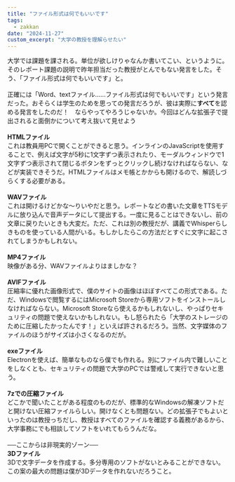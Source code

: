 ```yaml
---
title: "ファイル形式は何でもいいです"
tags:
  - zakkan
date: "2024-11-27"
custom_excerpt: "大学の教授を理解らせたい"
---
```

大学では課題を課される。単位が欲しけりゃなんか書いてこい、というように。そのレポート課題の説明で昨年担当だった教授がとんでもない発言をした。そう、「ファイル形式は何でもいいです」と。<br>
<br>
正確には「Word、textファイル……ファイル形式は何でもいいです」という発言だった。おそらくは学生のためを思っての発言だろうが、彼は実際に**すべて**を認める発言をしたのだ！　ならやってやろうじゃないか。今回はどんな拡張子で提出されると面倒かについて考え抜いて見せよう<br>
<br>
**HTMLファイル**<br>
これは教員用PCで開くことができると思う。インラインのJavaScriptを使用することで、例えば文字が5秒に1文字ずつ表示されたり、モーダルウィンドウで1文字ずつ表示されて閉じるボタンをずっとクリックし続けなければならない、などが実装できそうだ。HTMLファイルはメモ帳とかからも開けるので、解読しづらくする必要がある。<br>
<br>
**WAVファイル**<br>
これは開けるけどかな～りいやだと思う。レポートなどの書いた文章をTTSモデルに放り込んで音声データにして提出する。一度に見ることはできないし、前の文章に戻りたいときも大変だ。ただ、これは別の教授だが、講義でWhisperらしきものを使っている人間がいる。もしかしたらこの方法だとすぐに文字に起こされてしまうかもしれない。<br>
<br>
**MP4ファイル**<br>
映像がある分、WAVファイルよりはましかな？<br>
<br>
**AVIFファイル**<br>
圧縮率に優れた画像形式で、僕のサイトの画像はほぼすべてこの形式である。ただ、Windowsで閲覧するにはMicrosoft Storeから専用ソフトをインストールしなければならない。Microsoft Storeなら使えるかもしれないし、やっぱりセキュリティの問題で使えないかもしれない。もし怒られたら「大学のストレージのために圧縮したかったんです！」といえば許されるだろう。当然、文字媒体のファイルのほうがサイズは小さくなるのだが。<br>
<br>
**exeファイル**<br>
Electronを使えば、簡単なものなら僕でも作れる。別にファイル内で難しいことをしなくとも、セキュリティの問題で大学のPCでは警戒して実行できないと思う。<br>
<br>
**7zでの圧縮ファイル**<br>
どこかで聞いたことがある程度のものだが、標準的なWindowsの解凍ソフトだと開けない圧縮ファイルらしい。開けなくとも問題ない。どの拡張子でもよいといったのは教授っちだし、教授はすべてのファイルを確認する義務があるから、大学事務にでも相談してソフトをいれてもらうんだな。<br>
<br>
──ここからは非現実的ゾーン──<br>
**3Dファイル**<br>
3Dで文字データを作成する。多分専用のソフトがないとみることができない。この案の最大の問題は僕が3Dデータを作れないだろうこと。<br>
<br>
